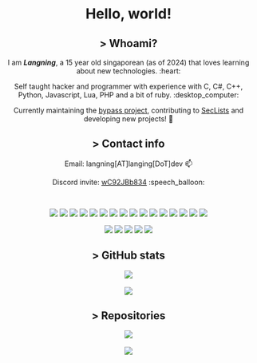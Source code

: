 <h1 align="center">Hello, world!</h1>

<h2 align="center">> <b>Whoami?</b></h2>

<p align="center"> I am <b><i>Langning</i></b>, a 15 year old singaporean (as of 2024) that loves learning about new technologies. :heart:</p>
<p align="center"> Self taught hacker and programmer with experience with C, C#, C++, Python, Javascript, Lua, PHP and a bit of ruby. :desktop_computer:</p>
<p align="center"> Currently maintaining the <a href="https://github.com/molangning/bypass-js">bypass project</a>, contributing to <a href="https://github.com/danielmiessler/SecLists">SecLists</a> and developing new projects! 🔬</p>

<h2 align="center">> Contact info</h2>
<p align="center"> Email: langning[AT]langing[DoT]dev 📫</p>
<p align="center"> Discord invite: <a href="https://discord.com/invite/wC92JBb834"> wC92JBb834</a> :speech_balloon: </p>

<br>
<p align="center">
  <img src="https://img.shields.io/badge/C-00599C?style=for-the-badge&logo=c&logoColor=white">
  <img src="https://img.shields.io/badge/C%23-239120?style=for-the-badge&logo=c-sharp&logoColor=white">
  <img src="https://img.shields.io/badge/C%2B%2B-00599C?style=for-the-badge&logo=c%2B%2B&logoColor=white">
  <img src="https://img.shields.io/badge/Python-FFD43B?style=for-the-badge&logo=python&logoColor=blue">
  <img src="https://img.shields.io/badge/Numpy-777BB4?style=for-the-badge&logo=numpy&logoColor=white">
  <img src="https://img.shields.io/badge/Pandas-2C2D72?style=for-the-badge&logo=pandas&logoColor=white">
  <img src="https://img.shields.io/badge/opencv-%23white.svg?style=for-the-badge&logo=opencv&logoColor=white">
  <img src="https://img.shields.io/badge/node.js-6DA55F?style=for-the-badge&logo=node.js&logoColor=white">
  <img src="https://img.shields.io/badge/JavaScript-323330?style=for-the-badge&logo=javascript&logoColor=F7DF1E">
  <img src="https://img.shields.io/badge/Lua-2C2D72?style=for-the-badge&logo=lua&logoColor=white">
  <img src="https://img.shields.io/badge/PHP-777BB4?style=for-the-badge&logo=php&logoColor=white">
  <img src="https://img.shields.io/badge/Ruby-CC342D?style=for-the-badge&logo=ruby&logoColor=white">
  <img src="https://img.shields.io/badge/SciPy-654FF0?style=for-the-badge&logo=SciPy&logoColor=white">
  <img src="https://img.shields.io/badge/HTML5-E34F26?style=for-the-badge&logo=html5&logoColor=white">
  <img src="https://img.shields.io/badge/CSS3-1572B6?style=for-the-badge&logo=css3&logoColor=white">
  <img src="https://img.shields.io/badge/go-%2300ADD8.svg?style=for-the-badge&logo=go&logoColor=white">
</p>

<p align="center">
  <img src="https://img.shields.io/badge/Debian-D70A53?style=for-the-badge&logo=debian&logoColor=white">
  <img src="https://img.shields.io/badge/Alpine_Linux-%230D597F.svg?style=for-the-badge&logo=alpine-linux&logoColor=white">
  <img src="https://img.shields.io/badge/Red%20Hat-EE0000?style=for-the-badge&logo=redhat&logoColor=white">
  <img src="https://img.shields.io/badge/Arch_Linux-1793D1?style=for-the-badge&logo=arch-linux&logoColor=white">
  <img src="https://img.shields.io/badge/Raspberry%20Pi-A22846?style=for-the-badge&logo=Raspberry%20Pi&logoColor=white">
</p>

<h2 align="center">> GitHub stats</h2>

<p align="center">
  <img align="center" src="https://github-readme-stats.vercel.app/api?username=molangning&show_icons=true&theme=transparent&include_all_commits=true">
  <br><br>
  <img align="center" src="https://github-readme-stats.vercel.app/api/top-langs/?username=molangning&theme=transparent">
</p>

<h2 align="center">> Repositories</h2>
<p align="center">
  <a href="http://github.com/molangning/bypass-js">
    <img src="https://github-readme-stats.vercel.app/api/pin/?username=molangning&repo=bypass-js&theme=transparent">
  </a>
  <br><br>
  <a href="http://github.com/molangning/PySocks-NG">
    <img src="https://github-readme-stats.vercel.app/api/pin/?username=molangning&repo=PySocks-NG&theme=transparent">
  </a>
</p>
